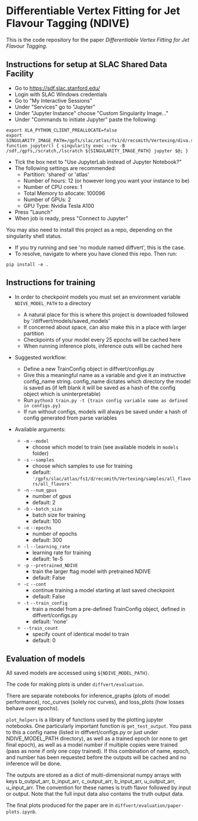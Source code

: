 # Differentiable Vertex Fitting for Jet Flavour Tagging (NDIVE)

This is the code repository for the paper *Differentiable Vertex Fitting for Jet Flavour Tagging*.

## Instructions for setup at SLAC Shared Data Facility 

- Go to https://sdf.slac.stanford.edu/
- Login with SLAC Windows credentials
- Go to "My Interactive Sessions"
- Under "Services" go to "Jupyter"
- Under "Jupyter Instance" choose "Custom Singularity Image..."
- Under "Commands to initiate Jupyter" paste the following:
```
export XLA_PYTHON_CLIENT_PREALLOCATE=false
export SINGULARITY_IMAGE_PATH=/gpfs/slac/atlas/fs1/d/recsmith/Vertexing/diva.sif
function jupyter() { singularity exec --nv -B /sdf,/gpfs,/scratch,/lscratch ${SINGULARITY_IMAGE_PATH} jupyter $@; }
```
- Tick the box next to "Use JupyterLab instead of Jupyter Notebook?"
- The following settings are recommended:
    - Partition: 'shared' or 'atlas'
    - Number of hours: 12 (or however long you want your instance to be)
    - Number of CPU cores: 1
    - Total Memory to allocate: 100096
    - Number of GPUs: 2
    - GPU Type: Nvidia Tesla A100
- Press "Launch"
- When job is ready, press "Connect to Jupyter"

You may also need to install this project as a repo, depending on the singularity shell status. 
- If you try running and see 'no module named diffvert', this is the case. 
- To resolve, navigate to where you have cloned this repo. Then run:
```
pip install -e .
```

## Instructions for training

- In order to checkpoint models you must set an environment variable ```NDIVE_MODEL_PATH``` to a directory
    - A natural place for this is where this project is downloaded followed by '/diffvert/models/saved_models'
    - If concerned about space, can also make this in a place with larger partition
    - Checkpoints of your model every 25 epochs will be cached here
    - When running inference plots, inference outs will be cached here

- Suggested workflow:
    - Define a new TrainConfig object in diffvert/configs.py
    - Give this a meaningful name as a variable and give it an instructive config_name string. config_name dictates which directory the model is saved as (if left blank it will be saved as a hash of the config object which is uninterpretable)
    - Run   ```python3 train.py -t {train config variable name as defined in configs.py}```
    - If run without configs, models will always be saved under a hash of config generated from parse variables

- Available arguments:
    - `-m` `--model`
        - choose which model to train (see available models in `models` folder)
    - `-s` `--samples` 
        - choose which samples to use for training
        - default: `'/gpfs/slac/atlas/fs1/d/recsmith/Vertexing/samples/all_flavors/all_flavors'`
    - `-n` `--num_gpus`
        - number of gpus 
        - default: 2
    - `-b` `--batch_size`
        - batch size for training
        - default: 100
    - `-e` `--epochs`
        - number of epochs
        - default: 300
    - `-l` `--learning_rate`
        - learning rate for training
        - default: 1e-5
    - `-p` `--pretrained_NDIVE`
        - train the larger ftag model with pretrained NDIVE
        - default: False
    - `-c` `--cont`
        - continue training a model starting at last saved checkpoint
        - default: False
    - `-t` `--train_config`
        - train a model from a pre-defined TrainConfig object, defined in diffvert/configs.py
        - default: 'none'
    - `--train_count`
        - specify count of identical model to train
        - default: 0

## Evaluation of models

All saved models are accessed using ```${NDIVE_MODEL_PATH}```. 

The code for making plots is under ```diffvert/evaluation```.

There are separate notebooks for inference_graphs (plots of model performance), roc_curves (solely roc curves), and loss_plots (how losses behave over epochs).

```plot_helpers``` is a library of functions used by the plotting jupyter notebooks. One particularly important function is ```get_test_output```. You pass to this a config name (listed in diffvert/configs.py or just under NDIVE_MODEL_PATH directory), as well as a trained epoch (or none to get final epoch), as well as a model number if multiple copies were trained (pass as none if only one copy trained). If this combination of name, epoch, and number has been requested before the outputs will be cached and no inference will be done.

The outputs are stored as a dict of multi-dimensional numpy arrays with keys b_output_arr, b_input_arr, c_output_arr, b_input_arr, u_output_arr, u_input_arr. The convention for these names is truth flavor followed by input or output. Note that the full input data also contains the truth output data. 

The final plots produced for the paper are in ```diffvert/evaluation/paper-plots.ipynb```.
